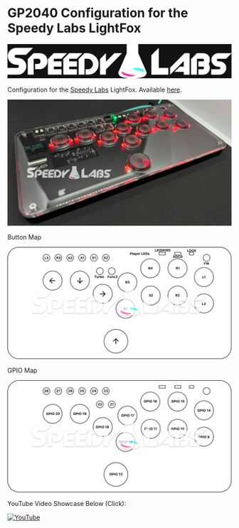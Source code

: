 # GP2040 Configuration for the Speedy Labs LightFox

![Speedy Labs Logo](assets/speedylabs.png)

Configuration for the [Speedy Labs](https://www.speedylabs.us/) LightFox.  Available [here](https://www.speedylabs.us/product/lightfox-light-fighting-box/).

![Speedy Labs LightFox](assets/lightfox.png)

Button Map

![Button Map](assets/guide_map.png)

GPIO Map

![GPIO Map](assets/guide_gpio.png)

YouTube Video Showcase Below (Click):

[![YouTube](https://img.youtube.com/vi/UtEa_avLwdw/0.jpg)](https://www.youtube.com/watch?v=UtEa_avLwdw)